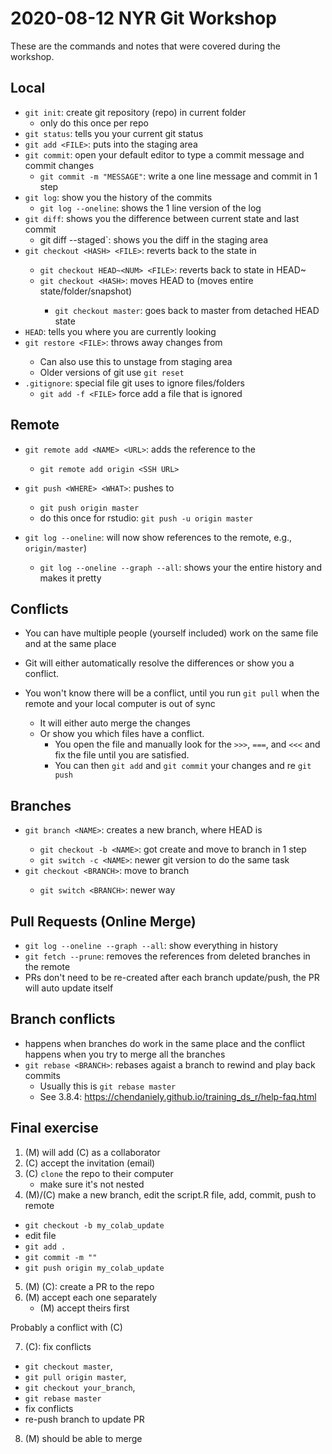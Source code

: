 # 2020-08-12 NYR Git Workshop

These are the commands and notes that were covered during the workshop.

## Local

- `git init`: create git repository (repo) in current folder
    - only do this once per repo
- `git status`: tells you your current git status
- `git add <FILE>`: puts <FILE> into the staging area
- `git commit`: open your default editor to type a commit message and commit changes
    - `git commit -m "MESSAGE"`: write a one line message and commit in 1 step
- `git log`: show you the history of the commits
    - `git log --oneline`: shows the 1 line version of the log
- `git diff`: shows you the difference between current state and last commit
    - git diff --staged`: shows you the diff in the staging area
- `git checkout <HASH> <FILE>`: reverts <FILE> back to the state in <HASH>
    - `git checkout HEAD~<NUM> <FILE>`: reverts <FILE> back to state in HEAD~<NUM>
    - `git checkout <HASH>`: moves HEAD to <HASH> (moves entire state/folder/snapshot)
        - `git checkout master`: goes back to master from detached HEAD state
- `HEAD`: tells you where you are currently looking
- `git restore <FILE>`: throws away changes from <FILE>
    - Can also use this to unstage from staging area
    - Older versions of git use `git reset`
- `.gitignore`: special file git uses to ignore files/folders
    - `git add -f <FILE>` force add a file that is ignored

## Remote

- `git remote add <NAME> <URL>`: adds the reference <NAME> to the <URL>
    - `git remote add origin <SSH URL>`
- `git push <WHERE> <WHAT>`: pushes <WHAT> to <WHERE>
    - `git push origin master`
    - do this once for rstudio: `git push -u origin master`

- `git log --oneline`: will now show references to the remote, e.g., `origin/master`)
    - `git log --oneline --graph --all`: shows your the entire history and makes it pretty

## Conflicts

- You can have multiple people (yourself included) work on the same file and at the same place
- Git will either automatically resolve the differences or show you a conflict.

- You won't know there will be a conflict, until you run `git pull` when the remote and your local computer is out of sync
    - It will either auto merge the changes
    - Or show you which files have a conflict.
        - You open the file and manually look for the `>>>`, `===`, and `<<<` and fix the file until you are satisfied.
        - You can then `git add` and `git commit` your changes and re `git push`

## Branches

- `git branch <NAME>`: creates a new branch, <NAME> where HEAD is
    - `git checkout -b <NAME>`: got create and move to branch in 1 step
    - `git switch -c <NAME>`: newer git version to do the same task
- `git checkout <BRANCH>`: move to branch <BRANCH>
    - `git switch <BRANCH>`: newer way

## Pull Requests (Online Merge)

- `git log --oneline --graph --all`: show everything in history
- `git fetch --prune`: removes the references from deleted branches in the remote
- PRs don't need to be re-created after each branch update/push, the PR will auto update itself

## Branch conflicts

- happens when branches do work in the same place and the conflict happens when you try to merge all the branches
- `git rebase <BRANCH>`: rebases agaist a branch to rewind and play back commits
    - Usually this is `git rebase master`
    - See 3.8.4: https://chendaniely.github.io/training_ds_r/help-faq.html

## Final exercise

1. (M) will add (C) as a collaborator
2. (C) accept the invitation (email)
3. (C) `clone` the repo to their computer
    - make sure it's not nested
4. (M)/(C) make a new branch, edit the script.R file, add, commit, push to remote
  - `git checkout -b my_colab_update`
  - edit file
  - `git add .`
  - `git commit -m ""`
  - `git push origin my_colab_update`

5. (M) (C): create a PR to the repo
6. (M) accept each one separately
    - (M) accept theirs first

Probably a conflict with (C)

7. (C): fix conflicts
  - `git checkout master`,
  - `git pull origin master`,
  - `git checkout your_branch`,
  - `git rebase master`
  - fix conflicts
  - re-push branch to update PR

8. (M) should be able to merge
